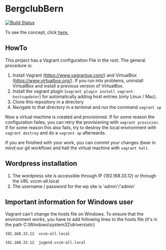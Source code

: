 # BergclubBern

[![Build Status](https://travis-ci.org/PSEBergclubBern/BergclubBern.svg?branch=master)](https://travis-ci.org/PSEBergclubBern/BergclubBern)

To see the concept, click [here.](CONCEPT.md)

## HowTo

This project has a Vagrant configuration File in the root. The general procedure is:

1. Install Vagrant (https://www.vagrantup.com/) and VirtualBox (https://www.virtualbox.org/). If you run into problems,
   uninstall VirtualBox and install a previous version of VirtualBox. 
2. Install the vagrant plugin (`vagrant plugin install vagrant-hostsupdater`) for automatically adding host entries (only Linux / Mac).
3. Clone this repository in a directory
4. Navigate to that directory in a terminal and run the command `vagrant up`

Now a virtual machine is created and provisioned. If for some reason the configuration failes, you can retry the provisioning with `vagrant provision`. If for some reason this also fails, try to destroy the local environment with `vagrant destroy` and do a `vagrant up` afterwards.

If you are finished with your work, you can commit your changes (bear in mind our git workflow) and halt the virtual machine with `vagrant halt`.

## Wordpress installation
1. The wordpress site is accessible through IP (192.168.33.12) or through the URL vccm-all.local 
2. The username / password for the wp site is 'admin'/'admin'

## Important information for Windows user
Vagrant can't change the hosts file on Windows. To ensure that the environment works, you have to add following lines to the hosts file (it's in the path C:\Windows\system32\drivers\etc)

`192.168.33.12  vccm-all.local`

`192.168.33.12  jugend.vccm-all.local`
